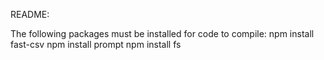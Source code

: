 README:

The following packages must be installed for code to compile:
npm install fast-csv
npm install prompt
npm install fs